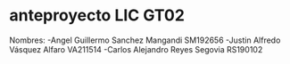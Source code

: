 # anteproyecto LIC GT02
   Nombres:
-Angel Guillermo Sanchez Mangandi SM192656
-Justin Alfredo Vásquez Alfaro VA211514
-Carlos Alejandro Reyes Segovia RS190102
